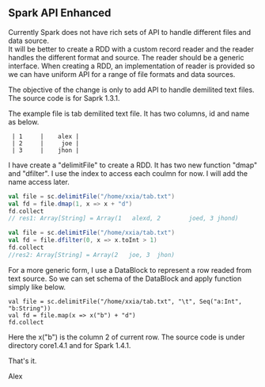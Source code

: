 ## Spark API Enhanced

Currently Spark does not have rich sets of API to handle different files and data source.  
It will be better to create a RDD with a custom record reader and the reader handles the different format and source. 
The reader should be a generic interface. When creating a RDD, an implementation of reader is provided so we can
have uniform API for a range of file formats and data sources.

The objective of the change is only to add API to handle demilited text files. The source code is for Saprk 1.3.1.

The example file is tab demilited text file. It has two columns, id and name as below.

```
 | 1     |    alex |
 | 2     |     joe |
 | 3     |    jhon |
```

I have create a "delimitFile" to create a RDD. It has two new function "dmap" and "dfilter". I use the index
to access each coulmn for now. I will add the name access later.

```scala
val file = sc.delimitFile("/home/xxia/tab.txt")
val fd = file.dmap(1, x => x + "d")
fd.collect
// res1: Array[String] = Array(1   alexd, 2        joed, 3 jhond)
```

```scala
val file = sc.delimitFile("/home/xxia/tab.txt")
val fd = file.dfilter(0, x => x.toInt > 1)
fd.collect
//res2: Array[String] = Array(2   joe, 3  jhon)
```

For a more generic form, I use a DataBlock to represent a row readed from text source. So we can set schema of the 
DataBlock and apply function simply like below.

```
val file = sc.delimitFile("/home/xxia/tab.txt", "\t", Seq("a:Int", "b:String"))
val fd = file.map(x => x("b") + "d")
fd.collect
```

Here the x("b") is the column 2 of current row. The source code is under directory core1.4.1 and for Spark 1.4.1.

That's it.

Alex
